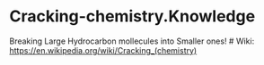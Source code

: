 # Cracking-chemistry.Knowledge
Breaking Large Hydrocarbon mollecules into Smaller ones! # Wiki: https://en.wikipedia.org/wiki/Cracking_(chemistry)
